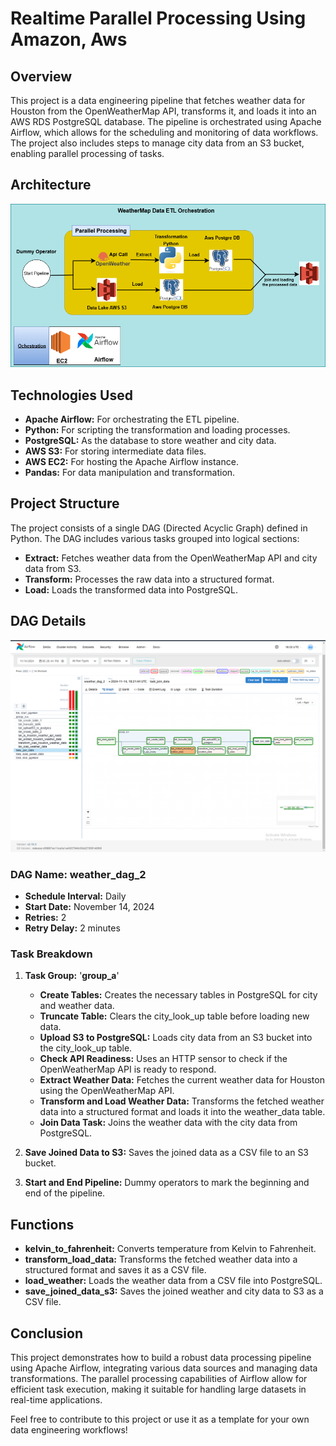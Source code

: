 # Realtime Parallel Processing Using Amazon, Aws

## Overview

This project is a data engineering pipeline that fetches weather data for Houston from the OpenWeatherMap API, transforms it, and loads it into an AWS RDS PostgreSQL database. The pipeline is orchestrated using Apache Airflow, which allows for the scheduling and monitoring of data workflows. The project also includes steps to manage city data from an S3 bucket, enabling parallel processing of tasks.

## Architecture
![arc flow](./architecture.png)
## Technologies Used

- **Apache Airflow:** For orchestrating the ETL pipeline.
- **Python:** For scripting the transformation and loading processes.
- **PostgreSQL:** As the database to store weather and city data.
- **AWS S3:** For storing intermediate data files.
- **AWS EC2:** For hosting the Apache Airflow instance.
- **Pandas:** For data manipulation and transformation.

## Project Structure

The project consists of a single DAG (Directed Acyclic Graph) defined in Python. The DAG includes various tasks grouped into logical sections:

- **Extract:** Fetches weather data from the OpenWeatherMap API and city data from S3.
- **Transform:** Processes the raw data into a structured format.
- **Load:** Loads the transformed data into PostgreSQL.

## DAG Details
![running dag](./dag_status.png)

### DAG Name: weather_dag_2
- **Schedule Interval:** Daily
- **Start Date:** November 14, 2024
- **Retries:** 2
- **Retry Delay:** 2 minutes

### Task Breakdown
1. **Task Group:** '**group_a**'

   - **Create Tables:** Creates the necessary tables in PostgreSQL for city and weather data.
   - **Truncate Table:** Clears the city_look_up table before loading new data.
   - **Upload S3 to PostgreSQL:** Loads city data from an S3 bucket into the city_look_up table.
   - **Check API Readiness:** Uses an HTTP sensor to check if the OpenWeatherMap API is ready to respond.
   - **Extract Weather Data:** Fetches the current weather data for Houston using the OpenWeatherMap API.
   - **Transform and Load Weather Data:** Transforms the fetched weather data into a structured format and loads it into the weather_data table.
   - **Join Data Task:** Joins the weather data with the city data from PostgreSQL.

2. **Save Joined Data to S3:** Saves the joined data as a CSV file to an S3 bucket.

3. **Start and End Pipeline:** Dummy operators to mark the beginning and end of the pipeline.

## Functions

- **kelvin_to_fahrenheit:** Converts temperature from Kelvin to Fahrenheit.
- **transform_load_data:** Transforms the fetched weather data into a structured format and saves it as a CSV file.
- **load_weather:** Loads the weather data from a CSV file into PostgreSQL.
- **save_joined_data_s3:** Saves the joined weather and city data to S3 as a CSV file.

## Conclusion

This project demonstrates how to build a robust data processing pipeline using Apache Airflow, integrating various data sources and managing data transformations. The parallel processing capabilities of Airflow allow for efficient task execution, making it suitable for handling large datasets in real-time applications.

Feel free to contribute to this project or use it as a template for your own data engineering workflows!
